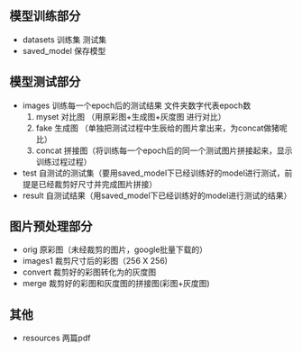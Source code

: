 ## 模型训练部分
* datasets 训练集 测试集 
* saved_model 保存模型

## 模型测试部分
* images 训练每一个epoch后的测试结果 文件夹数字代表epoch数
  1. myset 对比图 （用原彩图+生成图+灰度图 进行对比）
  2. fake 生成图  （单独把测试过程中生辰给的图片拿出来，为concat做猪呢比）
  3. concat 拼接图（将训练每一个epoch后的同一个测试图片拼接起来，显示训练过程过程）
* test 自测试的测试集（要用saved_model下已经训练好的model进行测试，前提是已经裁剪好尺寸并完成图片拼接）
* result 自测试结果（用saved_model下已经训练好的model进行测试的结果）

## 图片预处理部分
* orig 原彩图（未经裁剪的图片，google批量下载的）
* images1 裁剪尺寸后的彩图（256 X 256) 
* convert 裁剪好的彩图转化为的灰度图 
* merge 裁剪好的彩图和灰度图的拼接图(彩图+灰度图)

## 其他
* resources 两篇pdf
